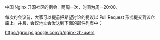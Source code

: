 中国 Nginx 开源社区的例会，两周一次，时间为周一20:00。

每次的会议前，大家可以提前把希望讨论的提议以 Pull Request 形式提交到该仓库上。并且，会议地址会发送到下面的邮件列表中：

https://groups.google.com/g/nginx-zh-users
